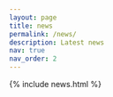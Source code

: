 ```yaml
---
layout: page
title: news
permalink: /news/
description: Latest news
nav: true
nav_order: 2
---
```

<!-- pages/news.md -->
{% include news.html %}

